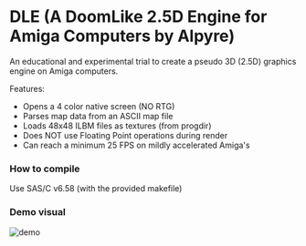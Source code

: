 # DLE (A DoomLike 2.5D Engine for Amiga Computers by Alpyre)
An educational and experimental trial to create a pseudo 3D (2.5D) graphics engine
on Amiga computers.

Features:
* Opens a 4 color native screen (NO RTG)
* Parses map data from an ASCII map file
* Loads 48x48 ILBM files as textures (from progdir)
* Does NOT use Floating Point operations during render
* Can reach a minimum 25 FPS on mildly accelerated Amiga's

### How to compile
Use SAS/C v6.58 (with the provided makefile)

### Demo visual
![demo](http://i68.tinypic.com/2gwvsj6.jpg)
